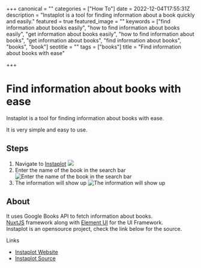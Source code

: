 +++
canonical = ""
categories = ["How To"]
date = 2022-12-04T17:55:31Z
description = "Instaplot is a tool for finding information about a book quickly and easily."
featured = true
featured_image = ""
keywords = ["find information about books easily", "how to find information about books easily", "get information about books easily", "how to find information about books", "get information about books", "find information about books", "books", "book"]
seotitle = ""
tags = ["books"]
title = "Find information about books with ease"

+++
# Find information about books with ease

Instaplot is a tool for finding information about books with ease.

It is very simple and easy to use.

## Steps

1. Navigate to [Instaplot](https://instaplot.vaibhav.studio "Instaplot Website") ![](/uploads/2022-12-04-instaplot-initial.png)
2. Enter the name of the book in the search bar ![Enter the name of the book in the search bar](/uploads/2022-12-04-instaplot_search_bar.png)
3. The information will show up ![The information will show up](/uploads/2022-12-04-instaplot_final.png)

## About

It uses Google Books API to fetch information about books.  
[NuxtJS](https://nuxtjs.org/ "NuxtJS") framework along with [Element UI](https://element.eleme.io/) for the UI Framework.  
Instaplot is an opensource project, check the link below for the source. 

Links

* [Instaplot Website](https://instaplot.vaibhav.studio "Instaplot Website")
* [Instaplot Source](https://github.com/Instaplot "Instaplot Source")